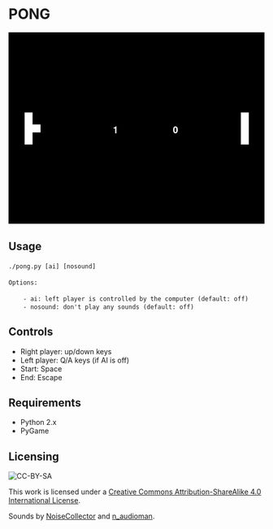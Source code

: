 # PONG

![Pong](screenshot.png)

## Usage

```text
./pong.py [ai] [nosound]

Options:

    - ai: left player is controlled by the computer (default: off)
    - nosound: don't play any sounds (default: off)
```

## Controls

- Right player: up/down keys
- Left player: Q/A keys (if AI is off)
- Start: Space
- End: Escape

## Requirements

- Python 2.x
- PyGame

## Licensing

![CC-BY-SA](https://i.creativecommons.org/l/by-sa/4.0/88x31.png)

This work is licensed under a [Creative Commons Attribution-ShareAlike 4.0 International License](http://creativecommons.org/licenses/by-sa/4.0/).

Sounds by [NoiseCollector](https://freesound.org/people/NoiseCollector/) and [n_audioman](https://freesound.org/people/n_audioman/).